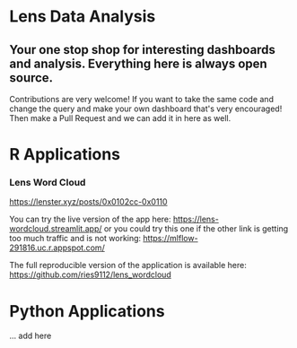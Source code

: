 # Lens Data Analysis

## Your one stop shop for interesting dashboards and analysis. Everything here is always open source.

Contributions are very welcome! If you want to take the same code and change the query and make your own dashboard that's very encouraged! Then make a Pull Request and we can add it in here as well.


# R Applications

### Lens Word Cloud

https://lenster.xyz/posts/0x0102cc-0x0110

You can try the live version of the app here: https://lens-wordcloud.streamlit.app/ or you could try this one if the other link is getting too much traffic and is not working: https://mlflow-291816.uc.r.appspot.com/

The full reproducible version of the application is available here: https://github.com/ries9112/lens_wordcloud



# Python Applications

... add here

